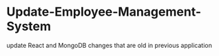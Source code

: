 # Update-Employee-Management-System
update React and MongoDB changes that are old in previous application
